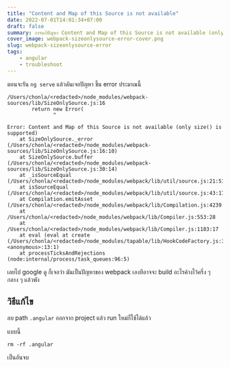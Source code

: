 ```yaml
---
title: "Content and Map of this Source is not available"
date: 2022-07-01T14:01:34+07:00
draft: false
summary: การแก้ปัญหา Content and Map of this Source is not available (only size() is supported) บน Angular
cover_image: webpack-sizeonlysource-error-cover.png
slug: webpack-sizeonlysource-error
tags:
    - angular
    - troubleshoot
---
```


ตอนจะรัน `ng serve` แล้วดันเจอปัญหา ขึ้น error ประมาณนี้

```shell
/Users/chonla/<redacted>/node_modules/webpack-sources/lib/SizeOnlySource.js:16
		return new Error(
		       ^

Error: Content and Map of this Source is not available (only size() is supported)
    at SizeOnlySource._error (/Users/chonla/<redacted>/node_modules/webpack-sources/lib/SizeOnlySource.js:16:10)
    at SizeOnlySource.buffer (/Users/chonla/<redacted>/node_modules/webpack-sources/lib/SizeOnlySource.js:30:14)
    at _isSourceEqual (/Users/chonla/<redacted>/node_modules/webpack/lib/util/source.js:21:51)
    at isSourceEqual (/Users/chonla/<redacted>/node_modules/webpack/lib/util/source.js:43:17)
    at Compilation.emitAsset (/Users/chonla/<redacted>/node_modules/webpack/lib/Compilation.js:4239:9)
    at /Users/chonla/<redacted>/node_modules/webpack/lib/Compiler.js:553:28
    at /Users/chonla/<redacted>/node_modules/webpack/lib/Compiler.js:1183:17
    at eval (eval at create (/Users/chonla/<redacted>/node_modules/tapable/lib/HookCodeFactory.js:33:10), <anonymous>:13:1)
    at processTicksAndRejections (node:internal/process/task_queues:96:5)
```

เลยไป google ดู ก็เจอว่า มันเป็นปัญหาของ webpack เองทีอาจจะ build อะไรค้างไว้ครึ่ง ๆ กลาง ๆ แล้วพัง

## วิธีแก้ไข

ลบ path `.angular` ออกจาก project แล้ว run ใหม่ก็ใช้ได้แล้ว

แบบนี้

```shell
rm -rf .angular
```

เป็นอันจบ